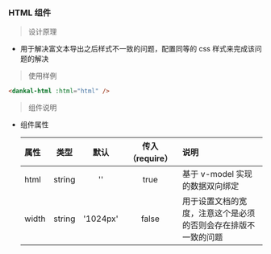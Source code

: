 ### HTML 组件

> 设计原理

- 用于解决富文本导出之后样式不一致的问题，配置同等的 css 样式来完成该问题的解决

> 使用样例

```html
<dankal-html :html="html" />
```

> 组件说明

- 组件属性

  | 属性  |  类型  |   默认   | 传入（require） | 说明                                                           |
  | :---- | :----: | :------: | :-------------: | :------------------------------------------------------------- |
  | html  | string |    ''    |      true       | 基于 v-model 实现的数据双向绑定                                |
  | width | string | '1024px' |      false      | 用于设置文档的宽度，注意这个是必须的否则会存在排版不一致的问题 |
